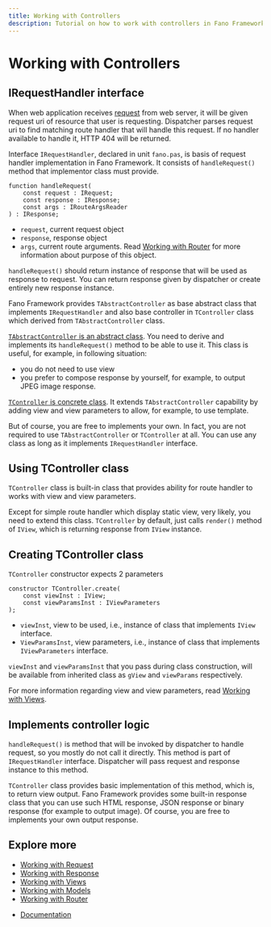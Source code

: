 ```yaml
---
title: Working with Controllers
description: Tutorial on how to work with controllers in Fano Framework
---
```


<h1 class="major">Working with Controllers</h1>

## IRequestHandler interface

When web application receives [request](/working-with-request) from web server, it will be given
request uri of resource that user is requesting.
Dispatcher parses request uri to find matching route handler that will handle this request. If no handler available to handle it, HTTP 404 will be returned.

Interface `IRequestHandler`, declared in unit `fano.pas`, is basis of request handler implementation in Fano Framework. It consists of `handleRequest()` method that implementor class must provide.

```
function handleRequest(
    const request : IRequest;
    const response : IResponse;
    const args : IRouteArgsReader
) : IResponse;
```

- `request`, current request object
- `response`, response object
- `args`, current route arguments. Read [Working with Router](/working-with-router) for more information about purpose of this object.

`handleRequest()` should return instance of response that will be used as response to request. You can return response given by dispatcher or create entirely new response instance.

Fano Framework provides `TAbstractController` as base abstract class that implements `IRequestHandler` and also base controller in `TController` class which derived from `TAbstractController` class.

[`TAbstractController` is an abstract class](https://github.com/fanoframework/fano/blob/master/src/Mvc/Controllers/AbstractControllerImpl.pas). You need to derive and implements its `handleRequest()` method to be able to use it. This class is useful, for example, in following situation:

- you do not need to use view
- you prefer to compose response by yourself, for example, to output JPEG image response.

[`TController` is concrete class](https://github.com/fanoframework/fano/blob/master/src/Mvc/Controllers/ControllerImpl.pas). It extends `TAbstractController` capability by adding view and view parameters to allow, for example, to use template.

But of course, you are free to implements your own. In fact, you are not required to use `TAbstractController` or `TController` at all. You can use any class as long as it implements `IRequestHandler` interface.

## Using TController class

`TController` class is built-in class that provides ability for route handler to works with view and view parameters.

Except for simple route handler which display static view, very likely, you need to extend this class. `TController` by default, just calls `render()` method of `IView`, which is
returning response from `IView` instance.

## Creating TController class

`TController` constructor expects 2 parameters

```
constructor TController.create(
    const viewInst : IView;
    const viewParamsInst : IViewParameters
);
```
- `viewInst`, view to be used, i.e., instance of class that implements `IView` interface.
- `ViewParamsInst`, view parameters, i.e., instance of class that implements `IViewParameters` interface.

`viewInst` and `viewParamsInst` that you pass during class construction, will be available from inherited class as `gView` and `viewParams` respectively.

For more information regarding view and view parameters, read [Working with Views](/working-with-views).

## Implements controller logic

`handleRequest()` is method that will be invoked by dispatcher to handle request, so you mostly do not call it directly.
This method is part of `IRequestHandler` interface. Dispatcher will pass request and response instance to this method.

`TController` class provides basic implementation of this method, which is, to return view output. Fano Framework provides some built-in response class that you can use such HTML response, JSON response or binary response (for example to output image). Of course, you are free to implements your own output response.

## Explore more

- [Working with Request](/working-with-request)
- [Working with Response](/working-with-response)
- [Working with Views](/working-with-views)
- [Working with Models](/working-with-models)
- [Working with Router](/working-with-router)

<ul class="actions">
    <li><a href="/documentation" class="button">Documentation</a></li>
</ul>
